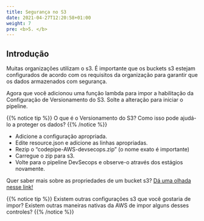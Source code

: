 ```yaml
---
title: Segurança no S3
date: 2021-04-27T12:20:58+01:00
weight: 7
pre: <b>5. </b>
---
```


## Introdução

Muitas organizações utilizam o s3. É importante que os buckets s3 estejam configurados de acordo com os requisitos da organização para garantir que os dados armazenados com segurança.

Agora que você adicionou uma função lambda para impor a habilitação da Configuração de Versionamento do S3. Solte a alteração para iniciar o pipeline.

{{% notice tip %}}
O que é o Versionamento do S3? Como isso pode ajudá-lo a proteger os dados?
{{% /notice %}}

* Adicione a configuração apropriada.
* Edite resource.json e adicione as linhas apropriadas.
* Rezip o “codepipe-AWS-devsecops.zip” (o nome exato é importante)
* Carregue o zip para s3.
* Volte para o pipeline DevSecops e observe-o através dos estágios novamente.

Quer saber mais sobre as propriedades de um bucket s3? [Dá uma olhada nesse link!](https://docs.aws.amazon.com/AWSCloudFormation/latest/UserGuide/aws-properties-s3-bucket.html)

{{% notice tip %}}
Existem outras configurações s3 que você gostaria de impor? Existem outras maneiras nativas da AWS de impor alguns desses controles?
{{% /notice %}}